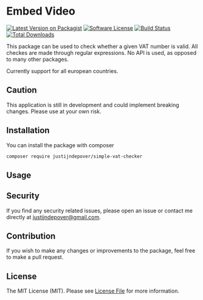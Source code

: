 # Embed Video

[![Latest Version on Packagist](https://img.shields.io/packagist/v/justijndepover/simple-vat-checker.svg?style=flat-square)](https://packagist.org/packages/justijndepover/simple-vat-checker)
[![Software License](https://img.shields.io/badge/license-MIT-brightgreen.svg?style=flat-square)](LICENSE.md)
[![Build Status](https://img.shields.io/github/workflow/status/justijndepover/simple-vat-checker/Tests?style=flat-square)](https://github.com/justijndepover/simple-vat-checker/actions)
[![Total Downloads](https://img.shields.io/packagist/dt/justijndepover/simple-vat-checker.svg?style=flat-square)](https://packagist.org/packages/justijndepover/simple-vat-checker)

This package can be used to check whether a given VAT number is valid.
All checkes are made through regular expressions. No API is used, as opposed to many other packages.

Currently support for all european countries.

## Caution
This application is still in development and could implement breaking changes. Please use at your own risk.

## Installation

You can install the package with composer

```sh
composer require justijndepover/simple-vat-checker
```

## Usage



## Security

If you find any security related issues, please open an issue or contact me directly at [justijndepover@gmail.com](justijndepover@gmail.com).

## Contribution

If you wish to make any changes or improvements to the package, feel free to make a pull request.

## License

The MIT License (MIT). Please see [License File](LICENSE.md) for more information.
